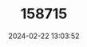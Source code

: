 ---
title: "158715"
category: "Anormogomphus kiritshenkoi"
draft: false
date: 2024-02-22 13:03:52
languages:
  Russian: ["ДЕДКА КИРИЧЕНКО"]
---